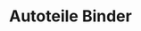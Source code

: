 ---
title: "Autoteile Binder"
url: /bietigheim-bissingen/autoteile-binder-carl-benz-strasse/
shop: Autoteile
---